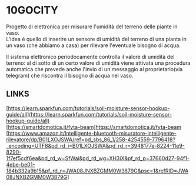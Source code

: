 # 10GOCITY  
Progetto di elettronica per misurare l'umidità del terreno delle piante in vaso.  
L'idea è quello di inserire un sensore di umidità del terreno di una pianta in un vaso (che abbiamo a casa) per rilevare l'eventuale bisogno di acqua.

Il sistema elettronico periodocamente controlla il valore di umidità del terreno: al di sotto di un certo valore di umidità viene attivata una procedura automatica che prevede anche l'invio di un messaggio al proprietario(via telegram) che riscontra il bisogno di acqua nel vaso.

## LINKS
[https://learn.sparkfun.com/tutorials/soil-moisture-sensor-hookup-guide/all](https://learn.sparkfun.com/tutorials/soil-moisture-sensor-hookup-guide/all)  
[https://smartdomotica.it/fyta-beam]https://smartdomotica.it/fyta-beam
[https://www.amazon.it/Intelligente-bluetooth-misuratore-intelligente-rilevatore/dp/B01LXOJSWA/ref=pd_sbs_86_1/258-4254559-7796418?_encoding=UTF8&pd_rd_i=B01LXOJSWA&pd_rd_r=3948177e-8224-11e9-8290-1f7ef5cdf6ea&pd_rd_w=SfWai&pd_rd_wg=XH3iX&pf_rd_p=37660d27-94f1-4ebe-be01-184b332a9b15&pf_rd_r=JWA08JNXBZGMM0W3879G&psc=1&refRID=JWA08JNXBZGMM0W3879G]
